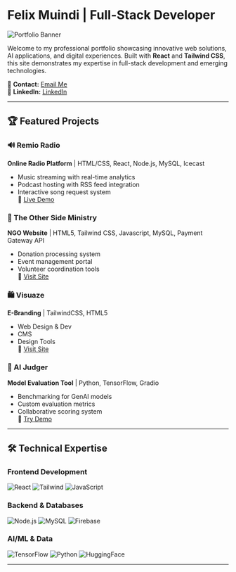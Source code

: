 # Felix Muindi | Full-Stack Developer

![Portfolio Banner](https://res.cloudinary.com/diocgrne6/image/upload/v1747688264/profile_bw_sztltz.png)

Welcome to my professional portfolio showcasing innovative web solutions, AI applications, and digital experiences. Built with **React** and **Tailwind CSS**, this site demonstrates my expertise in full-stack development and emerging technologies.

📧 **Contact:** [Email Me](mailto:muindifelix8@gmail.com)  
💼 **LinkedIn:** [LinkedIn](https://www.linkedin.com/in/felix-muindi-93838a365/)

---

## 🏆 Featured Projects

### 🔊 Remio Radio 
**Online Radio Platform** | HTML/CSS, React, Node.js, MySQL, Icecast  
- Music streaming with real-time analytics  
- Podcast hosting with RSS feed integration  
- Interactive song request system  
🔗 [Live Demo](https://remioplay.com/)

### 🤝 The Other Side Ministry 
**NGO Website** | HTML5, Tailwind CSS, Javascript, MySQL, Payment Gateway API  
- Donation processing system  
- Event management portal  
- Volunteer coordination tools  
🔗 [Visit Site](https://theothersideministry.org)

### 🛍️ Visuaze  
**E-Branding** | TailwindCSS, HTML5  
- Web Design & Dev  
- CMS  
- Design Tools  
🔗 [Visit Site](https://visuaze.com)

### 🧠 AI Judger 
**Model Evaluation Tool** | Python, TensorFlow, Gradio  
- Benchmarking for GenAI models  
- Custom evaluation metrics  
- Collaborative scoring system  
🔗 [Try Demo](https://huggingface.co/spaces/fmuindi/Group2_Task1)

---

## 🛠️ Technical Expertise

### Frontend Development
![React](https://img.shields.io/badge/-React-61DAFB?logo=react&logoColor=white)
![Tailwind](https://img.shields.io/badge/-Tailwind_CSS-38B2AC?logo=tailwind-css&logoColor=white)
![JavaScript](https://img.shields.io/badge/-JavaScript-F7DF1E?logo=javascript&logoColor=black)

### Backend & Databases
![Node.js](https://img.shields.io/badge/-Node.js-339933?logo=node.js&logoColor=white)
![MySQL](https://img.shields.io/badge/-MySQL-4479A1?logo=mysql&logoColor=white)
![Firebase](https://img.shields.io/badge/-Firebase-FFCA28?logo=firebase&logoColor=black)

### AI/ML & Data
![TensorFlow](https://img.shields.io/badge/-TensorFlow-FF6F00?logo=tensorflow&logoColor=white)
![Python](https://img.shields.io/badge/-Python-3776AB?logo=python&logoColor=white)
![HuggingFace](https://img.shields.io/badge/-HuggingFace-FFD21E?logo=huggingface&logoColor=black)

---

```bash
